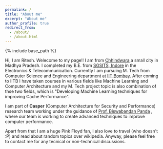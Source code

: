 ```yaml
---
permalink: /
title: "About me"
excerpt: "About me"
author_profile: true
redirect_from: 
  - /about/
  - /about.html
---
```


{% include base_path %}



Hi, I am Ritesh. Welecome to my page!! I am from [Chhindwara](https://en.wikipedia.org/wiki/Chhindwara),a small city in Madhya Pradesh. I completed my B.E. from [SGSITS, Indore](http://www.sgsits.ac.in/) in the Electronics & Telecommunication. Currently I am pursuing M. Tech from Computer Science and Engineering department at [IIT Bombay](https://www.iitb.ac.in/). After coming to IITB I have taken courses in various fields like Machine Learning and Computer Architecture and my M. Tech project topic is also combination of thse two fields, which is  "Developing Machine Learning techniques for improving Cache Performance".

I am part of **Casper** (Computer Architecture for Security and Performance) research team working under the guidance of [Prof. Biswabandan Panda](https://www.cse.iitb.ac.in/~biswa/) , where our team is working to create advanced techniques to improve computer performance.  

Apart from that I am a huge Pink Floyd fan, I also love to travel (who doesn't :P) and read about random topics over wikipedia.  Anyway, please feel free to contact me for any tecnical or non-technical discussions.
